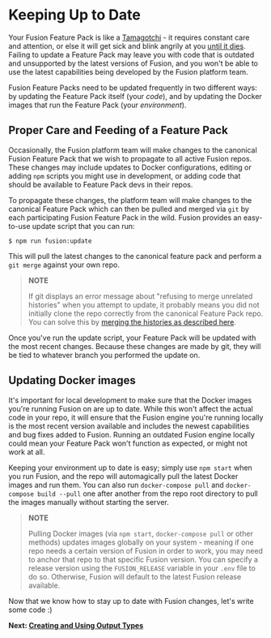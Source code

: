 # Keeping Up to Date

Your Fusion Feature Pack is like a [Tamagotchi](https://www.youtube.com/watch?v=YueDmq-w9X8) - it requires constant care and attention, or else it will get sick and blink angrily at you [until it dies](https://www.youtube.com/watch?v=uBmRjP7kJBE). Failing to update a Feature Pack may leave you with code that is outdated and unsupported by the latest versions of Fusion, and you won't be able to use the latest capabilities being developed by the Fusion platform team.

Fusion Feature Packs need to be updated frequently in two different ways: by updating the Feature Pack itself (your *code*), and by updating the Docker images that run the Feature Pack (your *environment*).

## Proper Care and Feeding of a Feature Pack

Occasionally, the Fusion platform team will make changes to the canonical Fusion Feature Pack that we wish to propagate to all active Fusion repos. These changes may include updates to Docker configurations, editing or adding `npm` scripts you might use in development, or adding code that should be available to Feature Pack devs in their repos.

To propagate these changes, the platform team will make changes to the canonical Feature Pack which can then be pulled and merged via `git` by each participating Fusion Feature Pack in the wild. Fusion provides an easy-to-use update script that you can run:

```
$ npm run fusion:update
```
This will pull the latest changes to the canonical feature pack and perform a `git merge` against your own repo. 

> **NOTE**
> 
> If git displays an error message about "refusing to merge unrelated histories" when you attempt to update, it probably means you did not initially clone the repo correctly from the canonical Feature Pack repo. You can solve this by [merging the histories as described here](https://arcpublishing.atlassian.net/wiki/spaces/APF/pages/295436545/I+can+t+run+the+Fusion+update+script+because+Git+complains+about+unrelated+histories).

Once you've run the update script, your Feature Pack will be updated with the most recent changes. Because these changes are made by git, they will be tied to whatever branch you performed the update on.

## Updating Docker images

It's important for local development to make sure that the Docker images you're running Fusion on are up to date. While this won't affect the actual code in your repo, it will ensure that the Fusion engine you're running locally is the most recent version available and includes the newest capabilities and bug fixes added to Fusion. Running an outdated Fusion engine locally could mean your Feature Pack won't function as expected, or might not work at all.

Keeping your environment up to date is easy; simply use `npm start` when you run Fusion, and the repo will automagically pull the latest Docker images and run them. You can also run `docker-compose pull` and `docker-compose build --pull` one after another from the repo root directory to pull the images manually without starting the server.

> **NOTE**
> 
> Pulling Docker images (via `npm start`, `docker-compose pull` or other methods) updates images globally on your system - meaning if one repo needs a certain version of Fusion in order to work, you may need to anchor that repo to that specific Fusion version. You can specify a release version using the `FUSION_RELEASE` variable in your `.env` file to do so. Otherwise, Fusion will default to the latest Fusion release available.

Now that we know how to stay up to date with Fusion changes, let's write some code :)

**Next: [Creating and Using Output Types](./creating-using-output-types.md)**
